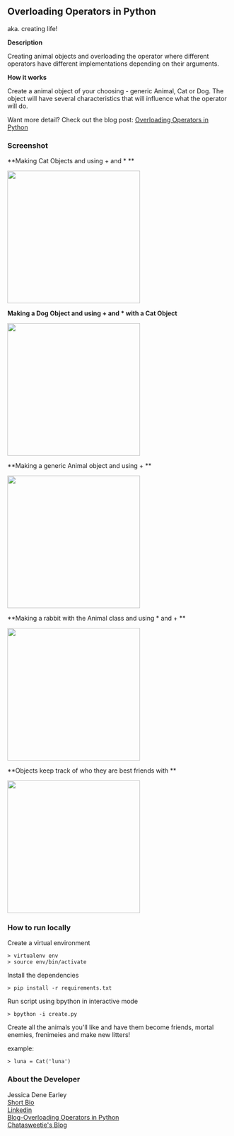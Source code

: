 Overloading Operators in Python
-------------------------------
aka. creating life!

**Description**

Creating animal objects and overloading the operator where different operators have different implementations depending on their arguments.

**How it works**

Create a animal object of your choosing - generic Animal, Cat or Dog. The object will have several characteristics that will influence what the operator will do. 

Want more detail? Check out the blog post: [Overloading Operators in Python](https://chatasweetie.com/category/rideminder/)


### Screenshot

**Making Cat Objects and using + and * **

<img src="/img/cat.jpg" height="300">

**Making a Dog Object and using + and * with a Cat Object**

<img src="/img/dog.jpg" height="300">

**Making a generic Animal object and using + **

<img src="/img/rabbit.jpg" height="300" >

**Making a rabbit with the Animal class and using * and + **

<img src="/img/jane-rabbit.jpg" height="300">

**Objects keep track of who they are best friends with  **

<img src="/img/bestfriends.jpg" height="300">



### How to run locally


Create a virtual environment 

```
> virtualenv env
> source env/bin/activate
```

Install the dependencies

```
> pip install -r requirements.txt
```


Run script using bpython in interactive mode
```
> bpython -i create.py
```

Create all the animals you'll like and have them become friends, mortal enemies, frenimeies and make new litters!

example:
```
> luna = Cat('luna')
```


### About the Developer    
Jessica Dene Earley    
[Short Bio](https://chatasweetie.wordpress.com/about-me/)   
[Linkedin](https://www.linkedin.com/in/jessicaearley)    
[Blog-Overloading Operators in Python](https://chatasweetie.com/)     
[Chatasweetie's Blog](https://chatasweetie.com/)    
